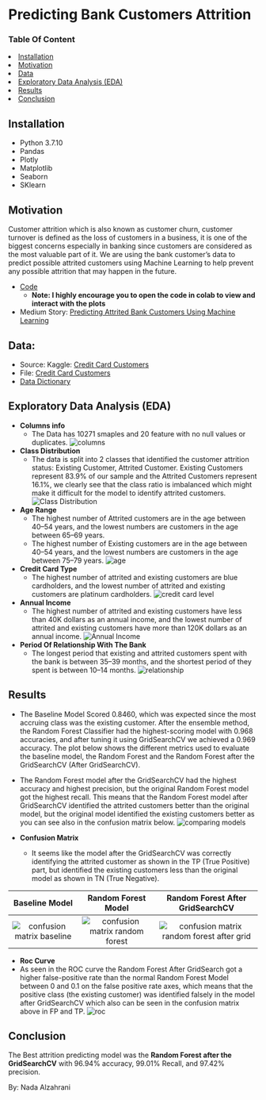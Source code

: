 # Predicting Bank Customers Attrition 
### Table Of Content 
<li><a href="#Installation">Installation</a></li>
<li><a href="#Motivation">Motivation</a></li>
<li><a href="#data">Data</a></li>
<li><a href="#EDA">Exploratory Data Analysis (EDA)</a></li>
<li><a href="#Results">Results</a></li> 
<li><a href="#Conclusion">Conclusion</a></li>

<a id='Installation'></a>
## Installation
* Python 3.7.10
* Pandas
* Plotly
* Matplotlib
* Seaborn
* SKlearn

<a id='Motivation'></a>
## Motivation
Customer attrition which is also known as customer churn, customer turnover is defined as the loss of customers in a business, it is one of the biggest concerns especially in banking since customers are considered as the most valuable part of it.
We are using the bank customer’s data to predict possible attrited customers using Machine Learning to help prevent any possible attrition that may happen in the future.
* [Code](https://github.com/Nadda1004/SDA_DSB_Predicting_Bank_Customer_Attrition/blob/main/Predicting_Bank_Customer_Attrition.ipynb) 
  * **Note: I highly encourage you to open the code in colab to view and interact with the plots**
* Medium Story: [Predicting Attrited Bank Customers Using Machine Learning](https://nadda1004.medium.com/predicting-attrited-bank-customers-using-machine-learning-33a1c3042c6a)

<a id='data'></a>
## Data:
* Source: Kaggle: [Credit Card Customers](https://www.kaggle.com/sakshigoyal7/credit-card-customers)
* File: [Credit Card Customers](https://github.com/Nadda1004/SDA_DSB_Predicting_Bank_Customer_Attrition/blob/main/Data/BankChurners.csv)
* [Data Dictionary](https://github.com/Nadda1004/SDA_DSB_Predicting_Bank_Customer_Attrition/blob/main/Data/BankChurners_%20Data%20Description.pdf)

<a id='EDA'></a>
## Exploratory Data Analysis (EDA)
* **Columns info**
  * The Data has 10271 smaples and 20 feature with no null values or duplicates.
  ![columns](https://github.com/Nadda1004/SDA_DSB_Predicting_Bank_Customer_Attrition/blob/main/Images/columns.PNG)
* **Class Distribution**
  * The data is split into 2 classes that identified the customer attrition status: Existing Customer, Attrited Customer. Existing Customers represent 83.9% of our sample and the Attrited Customers represent 16.1%, we clearly see that the class ratio is imbalanced which might make it difficult for the model to identify attrited customers.
  ![Class Distribution](https://github.com/Nadda1004/SDA_DSB_Predicting_Bank_Customer_Attrition/blob/main/Images/class.png)
* **Age Range**
  * The highest number of Attrited customers are in the age between 40–54 years, and the lowest numbers are customers in the age between 65–69 years.
  * The highest number of Existing customers are in the age between 40–54 years, and the lowest numbers are customers in the age between 75–79 years.
  ![age](https://github.com/Nadda1004/SDA_DSB_Predicting_Bank_Customer_Attrition/blob/main/Images/age.png)
* **Credit Card Type**
  *  The highest number of attrited and existing customers are blue cardholders, and the lowest number of attrited and existing customers are platinum cardholders.
  ![credit card level](https://github.com/Nadda1004/SDA_DSB_Predicting_Bank_Customer_Attrition/blob/main/Images/card.png)
* **Annual Income**
  * The highest number of attrited and existing customers have less than 40K dollars as an annual income, and the lowest number of attrited and existing customers have more than 120K dollars as an annual income.
  ![Annual Income](https://github.com/Nadda1004/SDA_DSB_Predicting_Bank_Customer_Attrition/blob/main/Images/annaul_income.png)
* **Period Of Relationship With The Bank**
  * The longest period that existing and attrited customers spent with the bank is between 35–39 months, and the shortest period of they spent is between 10–14 months.
  ![relationship](https://github.com/Nadda1004/SDA_DSB_Predicting_Bank_Customer_Attrition/blob/main/Images/relationship.png)

<a id='Results'></a>
## Results 
  * The Baseline Model Scored 0.8460, which was expected since the most accruing class was the existing customer. After the ensemble method, the Random Forest Classifier had the highest-scoring model with 0.968 accuracies, and after tuning it using GridSearchCV we achieved a 0.969 accuracy. The plot below shows the different metrics used to evaluate the baseline model, the Random Forest and the Random Forest after the GridSearchCV (After GridSearchCV).
  * The Random Forest model after the GridSearchCV had the highest accuracy and highest precision, but the original Random Forest model got the highest recall.
This means that the Random Forest model after GridSearchCV identified the attrited customers better than the original model, but the original model identified the existing customers better as you can see also in the confusion matrix below.
![comparing models](https://github.com/Nadda1004/SDA_DSB_Predicting_Bank_Customer_Attrition/blob/main/Images/comp.png)

* **Confusion Matrix**
  * It seems like the model after the GridSearchCV was correctly identifying the attrited customer as shown in the TP (True Positive) part, but identified the existing customers less than the original model as shown in TN (True Negative).

Baseline Model             |Random Forest Model             |Random Forest After GridSearchCV             
:-------------------------:|:-------------------------:|:-------------------------:
![confusion matrix baseline](https://github.com/Nadda1004/SDA_DSB_Predicting_Bank_Customer_Attrition/blob/main/Images/cf_baseline.png)  |  ![confusion matrix random forest](https://github.com/Nadda1004/SDA_DSB_Predicting_Bank_Customer_Attrition/blob/main/Images/cf_rf.png)  |  ![confusion matrix random forest after grid](https://github.com/Nadda1004/SDA_DSB_Predicting_Bank_Customer_Attrition/blob/main/Images/cf_rf_g.png)

* **Roc Curve**
* As seen in the ROC curve the Random Forest After GridSearch got a higher false-positive rate than the normal Random Forest Model between 0 and 0.1 on the false positive rate axes, which means that the positive class (the existing customer) was identified falsely in the model after GridSearchCV which also can be seen in the confusion matrix above in FP and TP.
![roc](https://github.com/Nadda1004/SDA_DSB_Predicting_Bank_Customer_Attrition/blob/main/Images/roc.png)

<a id='Conclusion'></a>
## Conclusion 
The Best attrition predicting model was the **Random Forest after the GridSearchCV** with 96.94% accuracy, 99.01% Recall, and 97.42% precision.

By:
Nada Alzahrani
